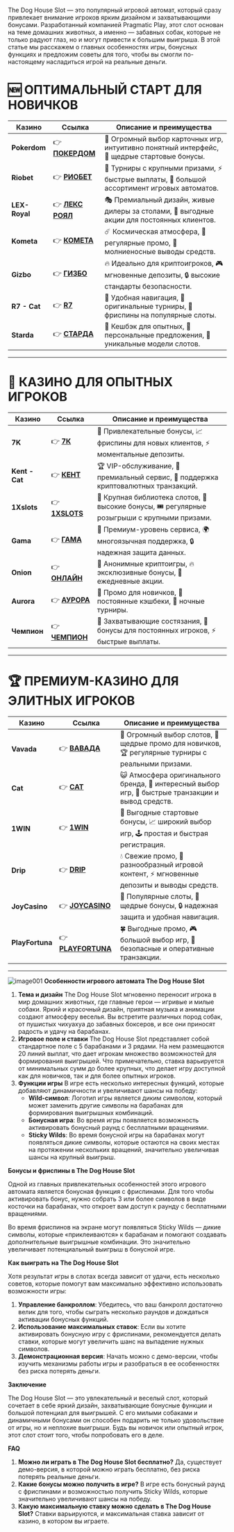 The Dog House Slot — это популярный игровой автомат, который сразу привлекает внимание игроков ярким дизайном и захватывающими бонусами. Разработанный компанией Pragmatic Play, этот слот основан на теме домашних животных, а именно — забавных собак, которые не только радуют глаз, но и могут привести к большим выигрыша. В этой статье мы расскажем о главных особенностях игры, бонусных функциях и предложим советы для того, чтобы вы смогли по-настоящему насладиться игрой на реальные деньги.
# 🆕 ОПТИМАЛЬНЫЙ СТАРТ ДЛЯ НОВИЧКОВ

| Казино        | Ссылка                                              | Описание и преимущества                                                                     |
| ------------- | --------------------------------------------------- | ------------------------------------------------------------------------------------------- |
| **Pokerdom**  | 👉 [**ПОКЕРДОМ**](https://brandplay.link/FwVc4f)    | 💎 Огромный выбор карточных игр, интуитивно понятный интерфейс, 🎁 щедрые стартовые бонусы. |
| **Riobet**    | 👉 [**РИОБЕТ**](https://brandplay.link/TnjsxFvH)    | 🌟 Турниры с крупными призами, ⚡ быстрые выплаты, 🎲 большой ассортимент игровых автоматов. |
| **LEX-Royal** | 👉 [**ЛЕКС РОЯЛ**](https://brandplay.link/VMqNXPFs) | 🎭 Премиальный дизайн, живые дилеры за столами, 🎁 выгодные акции для постоянных клиентов.  |
| **Kometa**    | 👉 [**КОМЕТА**](https://brandplay.link/jHzFFYGv)    | ☄️ Космическая атмосфера, 🎁 регулярные промо, 🚀 молниеносные выводы средств.              |
| **Gizbo**     | 👉 [**ГИЗБО**](https://brandplay.link/rvzLrVLp)     | 🔥 Идеально для криптоигроков, 🎮 мгновенные депозиты, 🔒 высокие стандарты безопасности.   |
| **R7 - Cat**  | 👉 [**R7**](https://brandplay.link/dByFXP7h)        | 🎉 Удобная навигация, 🌟 оригинальные турниры, 🎁 фриспины на популярные слоты.             |
| **Starda**    | 👉 [**СТАРДА**](https://brandplay.link/HDcDrxLk)    | 🚀 Кешбэк для опытных, 🤑 персональные предложения, 🎰 уникальные модели слотов.            |

***

# 🌟 КАЗИНО ДЛЯ ОПЫТНЫХ ИГРОКОВ

| Казино         | Ссылка                                                                                           | Описание и преимущества                                                                       |
| -------------- | ------------------------------------------------------------------------------------------------ | --------------------------------------------------------------------------------------------- |
| **7K**         | 👉 [**7К**](https://brandplay.link/dd46bNgD)                                                     | 🔔 Привлекательные бонусы, 📈 фриспины для новых клиентов, ⚡ моментальные депозиты.           |
| **Kent - Cat** | 👉 [**КЕНТ**](https://brandplay.link/XRH1g6Vb)                                                   | 🏆 VIP-обслуживание, 💎 премиальный сервис, 📲 поддержка криптовалютных транзакций.           |
| **1Xslots**    | 👉 [**1XSLOTS**](https://brandplay.link/J2ZbqMPZ)                                                | 🎰 Крупная библиотека слотов, 🎁 высокие бонусы, 🎟️ регулярные розыгрыши с крупными призами. |
| **Gama**       | 👉 [**ГАМА**](https://brandplay.link/RD52jZbL)                                                   | 💎 Премиум-уровень сервиса, 🌍 многоязычная поддержка, 🔒 надежная защита данных.             |
| **Onion**      | 👉 [**ОНЛАЙН**](https://brandplay.link/8LcS6Djb)                                                 | 🧅 Анонимные криптоигры, 🔥 эксклюзивные бонусы, 💸 ежедневные акции.                         |
| **Aurora**     | 👉 [**АУРОРА**](https://10trafic-stat2.com/click/668546556bcc6313411604bc/6766/13031/subaccount) | 🌌 Промо для новичков, 🤑 постоянные кэшбеки, 🚀 ночные турниры.                              |
| **Чемпион**    | 👉 [**ЧЕМПИОН**](https://temon-gter.cfd/go/9n8?p56190p303844p3509t17502)                         | 🏅 Захватывающие состязания, 🎁 бонусы для постоянных игроков, ⚡ быстрые выплаты.             |

***

# 🏆 ПРЕМИУМ-КАЗИНО ДЛЯ ЭЛИТНЫХ ИГРОКОВ

| Казино          | Ссылка                                                                                                       | Описание и преимущества                                                                            |
| --------------- | ------------------------------------------------------------------------------------------------------------ | -------------------------------------------------------------------------------------------------- |
| **Vavada**      | 👉 [**ВАВАДА**](https://partnervavadarv.com?promo=75590753-cc8b-4c4a-8d71-99b7a2293439-jud\&target=register) | 🌟 Огромный выбор слотов, 🎁 щедрые промо для новичков, 🏆 регулярные турниры с реальными призами. |
| **Cat**         | 👉 [**CAT**](https://catchthecatthree.com/d1bfb4f94)                                                         | 😺 Атмосфера оригинального бренда, 🎰 интересный выбор игр, 💸 быстрые транзакции и вывод средств. |
| **1WIN**        | 👉 [**1WIN**](https://brandplay.link/9sD8CZLQ)                                                               | 🌟 Выгодные стартовые бонусы, 📈 широкий выбор игр, 🕹️ простая и быстрая регистрация.             |
| **Drip**        | 👉 [**DRIP**](https://drp-irrs01.com/c4bf3bd2f)                                                              | 💧 Свежие промо, 🎰 разнообразный игровой контент, ⚡ мгновенные депозиты и выводы средств.         |
| **JoyCasino**   | 👉 [**JOYCASINO**](https://rpc30.call2me.pro/?/ru/registration?apkpop=0\&partner=p24970p3289525p8e5d)        | 🎉 Популярные слоты, 🎁 щедрые бонусы, 🔒 надежная защита и удобная навигация.                     |
| **PlayFortuna** | 👉 [**PLAYFORTUNA**](https://4v4rg0e52p.com/alt/playfortuna?27f770988db651f9cc8f16742d88cecd)                | 🍀 Выгодные промо, 🎮 большой выбор игр, 🏦 безопасные и оперативные транзакции.                   |

***

![image001](https://github.com/user-attachments/assets/e97cacd0-dc02-40db-8b9b-1dd8dce8c385)
**Особенности игрового автомата The Dog House Slot**

1. **Тема и дизайн**
   The Dog House Slot мгновенно переносит игрока в мир домашних животных, где главные герои — игривые и милые собаки. Яркий и красочный дизайн, приятная музыка и анимации создают атмосферу веселья. Вы встретите различных пород собак, от пушистых чихуахуа до забавных боксеров, и все они приносят радость и удачу на барабанах.
2. **Игровое поле и ставки**
   The Dog House Slot представляет собой стандартное поле с 5 барабанами и 3 рядами. На нем размещаются 20 линий выплат, что дает игрокам множество возможностей для формирования выигрышей. Что примечательно, ставка варьируется от минимальных сумм до более крупных, что делает игру доступной как для новичков, так и для более опытных игроков.
3. **Функции игры**
   В игре есть несколько интересных функций, которые добавляют динамичности и увеличивают шансы на победу:
   * **Wild-символ**: Логотип игры является диким символом, который может заменить другие символы на барабанах для формирования выигрышных комбинаций.
   * **Бонусная игра**: Во время игры появляется возможность активировать бонусный раунд с бесплатными вращениями.
   * **Sticky Wilds**: Во время бонусной игры на барабанах могут появляться дикие символы, которые остаются на своих местах на протяжении нескольких вращений, значительно увеличивая шансы на крупный выигрыш.

**Бонусы и фриспины в The Dog House Slot**

Одной из главных привлекательных особенностей этого игрового автомата является бонусная функция с фриспинами. Для того чтобы активировать бонус, нужно собрать 3 или более символов в виде косточки на барабанах, что откроет вам доступ к раунду с бесплатными вращениями.

Во время фриспинов на экране могут появляться Sticky Wilds — дикие символы, которые «приклеиваются» к барабанам и помогают создавать дополнительные выигрышные комбинации. Это значительно увеличивает потенциальный выигрыш в бонусной игре.

**Как выиграть на The Dog House Slot**

Хотя результат игры в слотах всегда зависит от удачи, есть несколько советов, которые помогут вам максимально эффективно использовать возможности игры:

1. **Управление банкроллом**: Убедитесь, что ваш банкролл достаточно велик для того, чтобы сыграть несколько раундов и дождаться активации бонусных функций.
2. **Использование максимальных ставок**: Если вы хотите активировать бонусную игру с фриспинами, рекомендуется делать ставки, которые могут увеличить шанс на выпадение нужных символов.
3. **Демонстрационная версия**: Начать можно с демо-версии, чтобы изучить механизмы работы игры и разобраться в ее особенностях без риска потерять деньги.

**Заключение**

The Dog House Slot — это увлекательный и веселый слот, который сочетает в себе яркий дизайн, захватывающие бонусные функции и большой потенциал для выигрышей. С его милыми собаками и динамичными бонусами он способен подарить не только удовольствие от игры, но и неплохие выигрыши. Будь вы новичок или опытный игрок, этот слот стоит того, чтобы попробовать его в деле.

**FAQ**

1. **Можно ли играть в The Dog House Slot бесплатно?** Да, существует демо-версия, в которой можно играть бесплатно, без риска потерять реальные деньги.
2. **Какие бонусы можно получить в игре?** В игре есть бонусный раунд с фриспинами и возможностью получить Sticky Wilds, которые значительно увеличивают шансы на победу.
3. **Какую максимальную ставку можно сделать в The Dog House Slot?** Ставки варьируются, и максимальная ставка зависит от казино, в котором вы играете.
